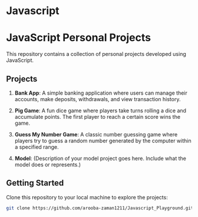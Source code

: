 # Javascript

# JavaScript Personal Projects

This repository contains a collection of personal projects developed using JavaScript.

## Projects

1. **Bank App**: A simple banking application where users can manage their accounts, make deposits, withdrawals, and view transaction history.

2. **Pig Game**: A fun dice game where players take turns rolling a dice and accumulate points. The first player to reach a certain score wins the game.

3. **Guess My Number Game**: A classic number guessing game where players try to guess a random number generated by the computer within a specified range.

4. **Model**: (Description of your model project goes here. Include what the model does or represents.)

## Getting Started

Clone this repository to your local machine to explore the projects:

```bash
git clone https://github.com/arooba-zaman1211/Javascript_Playground.git
